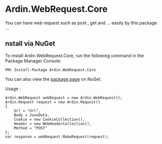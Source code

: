 # Ardin.WebRequest.Core

You can have web request such as post , get and ... easily by this package ...

nstall via NuGet
-----------------
To install Ardin.WebRequest.Core, run the following command in the Package Manager Console:

```
PM> Install-Package Ardin.WebRequest.Core
```

You can also view the [package page](https://www.nuget.org/packages/Ardin.WebRequest.Core/) on NuGet.



Usage : 

    Ardin.WebRequest webRequest = new Ardin.WebRequest();
    Ardin.Request request = new Ardin.Request()
    {
        Url = "Url",
        Body = JsonData,
        Cookie = new CookieCollection(),
        Header = new WebHeaderCollection(),
        Method = "POST"
    };
    var response = webRequest.MakeRequest(request);
